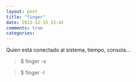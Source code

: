 ```yaml
---
layout: post
title: "finger"
date: 2013-12-15 15:42
comments: true
categories: 
---
```

Quien está conectado al sistema, tiempo, consola...

>$ finger -s

>$ finger -l

